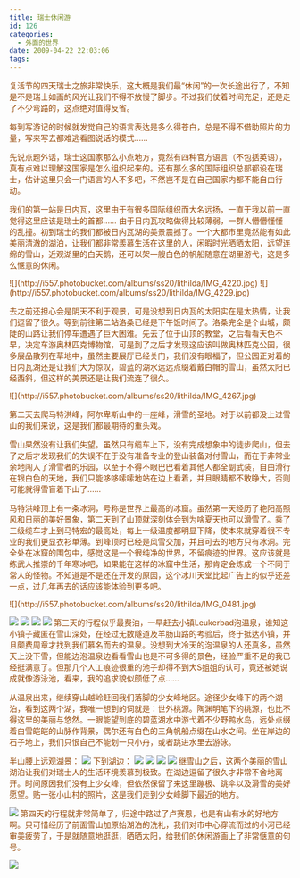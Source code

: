 ```yaml
---
title: 瑞士休闲游
id: 126
categories:
  - 外面的世界
date: 2009-04-22 22:03:06
tags:
---
```


<div id="msgcns!DA984E57EDE76A7C!1747" class="bvMsg"> <span style="color:rgb(151,72,6);">复活节的四天瑞士之旅非常快乐，这大概是我们最“休闲”的一次长途出行了，不知是不是瑞士如画的风光让我们不得不放慢了脚步。不过我们仗着时间充足，还是走了不少弯路的，这点绝对值得反省。

每到写游记的时候就发觉自己的语言表达是多么得苍白，总是不得不借助照片的力量，写来写去都难逃看图说话的模式……

先说点题外话，瑞士这国家那么小点地方，竟然有四种官方语言（不包括英语），真有点难以理解这国家是怎么组织起来的。还有那么多的国际组织总部都设在瑞士，估计这里只会一门语言的人不多吧，不然岂不是在自己国家内都不能自由行动。

我们的第一站是日内瓦，这里由于有很多国际组织而大名远扬，一直于我以前一直觉得这里应该是瑞士的首都…… 由于日内瓦攻略做得比较薄弱，一群人懵懵懂懂的乱撞。初到瑞士的我们都被日内瓦湖的美景震撼了。一个大都市里竟然能有如此美丽清澈的湖泊，让我们都非常羡慕生活在这里的人，闲暇时光晒晒太阳，远望连绵的雪山，近观湖里的白天鹅，还可以架一艘白色的帆船随意在湖里游弋，这是多么惬意的休闲。

<span>
![](http://i557.photobucket.com/albums/ss20/lithilda/IMG_4220.jpg)
![](http://i557.photobucket.com/albums/ss20/lithilda/IMG_4229.jpg)</span><span/><span/><span/>

去之前还担心会是阴天不利于观景，可是没想到日内瓦的太阳实在是太热情，让我们逗留了很久。等到前往第二站洛桑已经是下午饭时间了。洛桑完全是个山城，颇陡的山路让我们停车遭遇了巨大困难。先去了位于山顶的教堂，之后看看天色不早，决定车游奥林匹克博物馆，可是到了之后才发现这应该叫做奥林匹克公园，很多展品散列在草地中，虽然主要展厅已经关门，我们没有眼福了，但公园正对着的日内瓦湖还是让我们大为惊叹，碧蓝的湖水远远点缀着戴白帽的雪山，虽然太阳已经西斜，但这样的美景还是让我们流连了很久。

</span>
![](http://i557.photobucket.com/albums/ss20/lithilda/IMG_4267.jpg)<span style="color:rgb(151,72,6);"><span/></span><span style="color:rgb(151,72,6);"><span>

</span></span><span style="color:rgb(151,72,6);">第二天去爬马特洪峰，阿尔卑斯山中的一座峰，滑雪的圣地。对于以前都没上过雪山的我们来说，这是我们都最期待的重头戏。

雪山果然没有让我们失望。虽然只有缆车上下，没有完成想象中的徒步爬山，但去了之后才发现我们的失误不在于没有准备专业的登山装备对付雪山，而在于非常业余地闯入了滑雪者的乐园，以至于不得不眼巴巴看着其他人都全副武装，自由滑行在银白色的天地，我们只能哆哆嗦嗦地站在边上看着，并且眼睛都不敢睁大，否则可能就得雪盲着下山了……

马特洪峰顶上有一条冰洞，号称是世界上最高的冰窟。虽然第一天经历了艳阳高照风和日丽的美好景象，第二天到了山顶就深刻体会到为啥夏天也可以滑雪了。乘了三级缆车才上到马特宏的最高处，每上一级温度都明显下降，使本来就穿着很不专业的我们更显衣衫单薄。到峰顶时已经是风雪交加，并且可去的地方只有冰洞。完全处在冰窟的围</span><span style="color:rgb(151,72,6);">包</span><span style="color:rgb(151,72,6);">中，感觉这是一个很纯净的世界，不留痕迹的世界。这应该就是练武人推崇的千年寒冰吧，如果能在这样的冰窟中生活，那肯定会炼成一个不同于常人的怪物。不知道是不是还在开发的原因，这个冰川天堂比起广告上的似乎还差一点，过几年再去的话应该能体验到更多吧。

<span>
![](http://i557.photobucket.com/albums/ss20/lithilda/IMG_0481.jpg)

</span><span>
![](http://i557.photobucket.com/albums/ss20/lithilda/CIMG0124.jpg)
</span><span>
![](http://i557.photobucket.com/albums/ss20/lithilda/CIMG0138.jpg)
</span><span>
![](http://i557.photobucket.com/albums/ss20/lithilda/DSCF8253.jpg)
</span><span>
![](http://i557.photobucket.com/albums/ss20/lithilda/DSCF8268.jpg)</span></span>
<span style="color:rgb(151,72,6);">第三天的行程似乎最费油，一早赶去小镇Leukerbad泡温泉，谁知这小镇子藏匿在雪山深处，在经过无数隧道及羊肠山路的考验后，终于抵达小镇，并且颇费周章才找到我们慕名而去的温泉。没想到大冷天的泡温泉的人还真多，虽然天上没下雪，但能边泡温泉边看看雪山也是不可多得的景色，经验严重不足的我已经挺满意了。但那几个人工痕迹很重的池子却得不到大S姐姐的认可，竟还被她说成就像游泳池，看来，我的追求貌似颇低了点……

从温泉出来，继续穿山越岭赶回我们落脚的少女峰地区。途径少女峰下的两个湖泊，看到这两个湖，我唯一想到的词就是：世外桃源。陶渊明笔下的桃源，也比不得这里的美丽与悠然。一眼能望到底的碧蓝湖水中游弋着不少野鸭水鸟，远处点缀着白雪皑皑的山脉作背景，偶尔还有白色的三角帆船点缀在山水之间。坐在岸边的石子地上，我们只恨自己不能划一只小舟，或者跳进水里去游泳。

半山腰上远观湖景：
</span><span style="color:rgb(151,72,6);"><span>![](http://i557.photobucket.com/albums/ss20/lithilda/IMG_4274.jpg)</span></span>
<span style="color:rgb(151,72,6);"><span/>
下到湖边：<span>
</span><span/><span>![](http://i557.photobucket.com/albums/ss20/lithilda/IMG_1684.jpg)
![](http://i557.photobucket.com/albums/ss20/lithilda/IMG_4282.jpg)
![](http://i557.photobucket.com/albums/ss20/lithilda/IMG_4281.jpg)
![](http://i557.photobucket.com/albums/ss20/lithilda/IMG_4278.jpg)
</span>继雪山之后，这两个美丽的雪山湖泊让我们对瑞士人的生活环境羡慕到极致。在湖边逗留了很久才非常不舍地离开。时间原因我们没有上少女峰，但依然保留了来这里蹦极、跳伞以及滑雪的美好愿望。贴一张小山村的照片，这是我们走到少女峰脚下最近的地方。

![](http://i557.photobucket.com/albums/ss20/lithilda/IMG_1759.jpg)
第四天的行程就非常简单了，归途中路过了卢赛恩，也是有山有水的好地方啊。只可惜经历了前面雪山加原始湖泊的洗礼，我们对市中心穿流而过的小河已经审美疲劳了，于是就随意地逛逛，晒晒太阳，给我们的休闲游画上了非常惬意的句号。

![](http://i557.photobucket.com/albums/ss20/lithilda/IMG_1776.jpg)
</span>

</div>